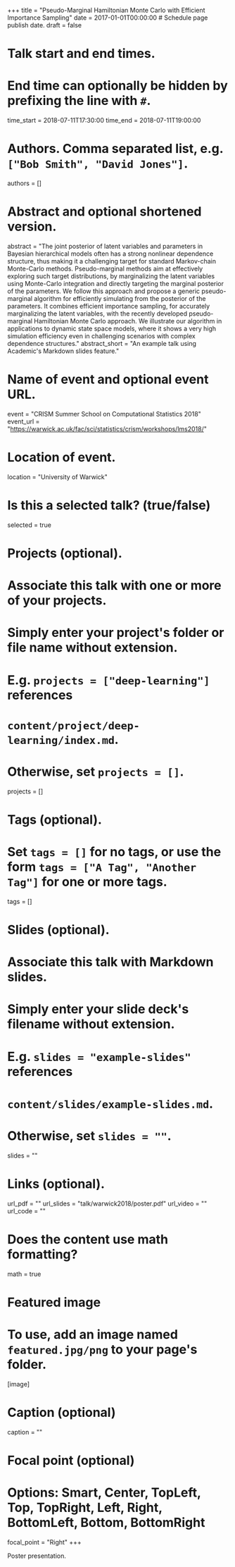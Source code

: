 +++
title = "Pseudo-Marginal Hamiltonian Monte Carlo with Efficient Importance Sampling"
date = 2017-01-01T00:00:00  # Schedule page publish date.
draft = false

# Talk start and end times.
#   End time can optionally be hidden by prefixing the line with `#`.
time_start = 2018-07-11T17:30:00
time_end = 2018-07-11T19:00:00

# Authors. Comma separated list, e.g. `["Bob Smith", "David Jones"]`.
authors = []

# Abstract and optional shortened version.
abstract = "The joint posterior of latent variables and parameters in Bayesian hierarchical models often has a strong nonlinear dependence structure, thus making it a challenging target for standard Markov-chain Monte-Carlo methods. Pseudo-marginal methods aim at effectively exploring such target distributions, by marginalizing the latent variables using Monte-Carlo integration and directly targeting the marginal posterior of the parameters. We follow this approach and propose a generic pseudo-marginal algorithm for efficiently simulating from the posterior of the parameters. It combines efficient importance sampling, for accurately marginalizing the latent variables, with the recently developed pseudo-marginal Hamiltonian Monte Carlo approach. We illustrate our algorithm in applications to dynamic state space models, where it shows a very high simulation efficiency even in challenging scenarios with complex dependence structures."
abstract_short = "An example talk using Academic's Markdown slides feature."

# Name of event and optional event URL.
event = "CRISM Summer School on Computational Statistics 2018"
event_url = "https://warwick.ac.uk/fac/sci/statistics/crism/workshops/lms2018/"

# Location of event.
location = "University of Warwick"

# Is this a selected talk? (true/false)
selected = true

# Projects (optional).
#   Associate this talk with one or more of your projects.
#   Simply enter your project's folder or file name without extension.
#   E.g. `projects = ["deep-learning"]` references 
#   `content/project/deep-learning/index.md`.
#   Otherwise, set `projects = []`.
projects = []

# Tags (optional).
#   Set `tags = []` for no tags, or use the form `tags = ["A Tag", "Another Tag"]` for one or more tags.
tags = []

# Slides (optional).
#   Associate this talk with Markdown slides.
#   Simply enter your slide deck's filename without extension.
#   E.g. `slides = "example-slides"` references 
#   `content/slides/example-slides.md`.
#   Otherwise, set `slides = ""`.
slides = ""

# Links (optional).
url_pdf = ""
url_slides = "talk/warwick2018/poster.pdf"
url_video = ""
url_code = ""

# Does the content use math formatting?
math = true

# Featured image
# To use, add an image named `featured.jpg/png` to your page's folder. 
[image]
  # Caption (optional)
  caption = ""

  # Focal point (optional)
  # Options: Smart, Center, TopLeft, Top, TopRight, Left, Right, BottomLeft, Bottom, BottomRight
  focal_point = "Right"
+++

Poster presentation.